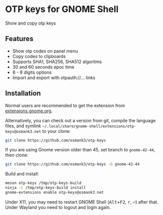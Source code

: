 # OTP keys for GNOME Shell
Show and copy otp keys

## Features
* Show otp codes on panel menu
* Copy codes to clipboards
* Supports SHA1, SHA256, SHA512 algoritms
* 30 and 60 seconds epoc time
* 6 - 8 digits options
* Import and export with otpauth://... links

## Installation
Normal users are recommended to get the extension from [extensions.gnome.org](https://extensions.gnome.org/extension/5697/otp-keys/).

Alternatively, you can check out a version from git, compile the language files, and symlink
`~/.local/share/gnome-shell/extensions/otp-keys@osmank3.net` to your clone:

```bash
git clone https://github.com/osmank3/otp-keys
```

If you are using Gnome version older than 45, set branch to `gnome-42-44`, then clone:

```bash
git clone https://github.com/osmank3/otp-keys -b gnome-42-44
```

Build and install:

```bash
meson otp-keys /tmp/otp-keys-build
ninja -C /tmp/otp-keys-build install
gnome-extensions enable otp-keys@osmank3.net
```

Under X11, you may need to restart GNOME Shell (<kbd>Alt</kbd>+<kbd>F2</kbd>, <kbd>r</kbd>, <kbd>⏎</kbd>)
after that. Under Wayland you need to logout and login again.
